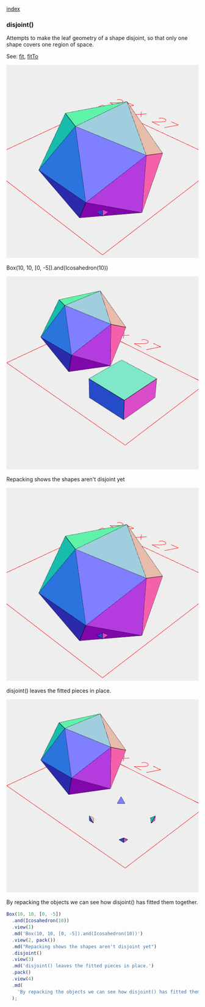 [index](../../nb/api/index.md)
### disjoint()

Attempts to make the leaf geometry of a shape disjoint, so that only one shape covers one region of space.

See: [fit](../../nb/api/fit.nb), [fitTo](#https://raw.githubusercontent.com/jsxcad/JSxCAD/master/nb/api/fitTo.md)

![Image](disjoint.md.$2_1.png)

Box(10, 10, [0, -5]).and(Icosahedron(10))

![Image](disjoint.md.$2_2.png)

Repacking shows the shapes aren't disjoint yet

![Image](disjoint.md.$2_3.png)

disjoint() leaves the fitted pieces in place.

![Image](disjoint.md.$2_4.png)

By repacking the objects we can see how disjoint() has fitted them together.

```JavaScript
Box(10, 10, [0, -5])
  .and(Icosahedron(10))
  .view(1)
  .md('Box(10, 10, [0, -5]).and(Icosahedron(10))')
  .view(2, pack())
  .md("Repacking shows the shapes aren't disjoint yet")
  .disjoint()
  .view(3)
  .md('disjoint() leaves the fitted pieces in place.')
  .pack()
  .view(4)
  .md(
    'By repacking the objects we can see how disjoint() has fitted them together.'
  );
```
